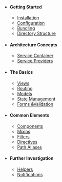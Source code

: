 * #### Getting Started
  * [Installation](/docs/{{version}}/installation)
  * [Configuration](/docs/{{version}}/configuration)
  * [Bundling](/docs/{{version}}/bundling)
  * [Directory Structure](/docs/{{version}}/directory-structure)
* #### Architecture Concepts
  * [Service Container](/docs/{{version}}/service-container)
  * [Service Providers](/docs/{{version}}/service-providers)
* #### The Basics
  * [Views](/docs/{{version}}/views)
  * [Routing](/docs/{{version}}/routing)
  * [Models](/docs/{{version}}/models)
  * [State Management](/docs/{{version}}/state)
  * [Forms &Validation](/docs/{{version}}/forms-&-validation)
* #### Common Elements
  * [Components](/docs/{{version}}/components)
  * [Mixins](/docs/{{version}}/mixins)
  * [Filters](/docs/{{version}}/filters)
  * [Directives](/docs/{{version}}/directives)
  * [Path Aliases](/docs/{{version}}/path-aliases)
* #### Further Investigation
  * [Helpers](/docs/{{version}}/helpers)
  * [Notifications](/docs/{{version}}/notifications)
